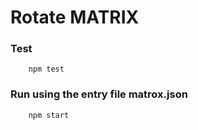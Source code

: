 # Rotate MATRIX

### Test
```
    npm test
```

### Run using the entry file matrox.json
```
    npm start
```